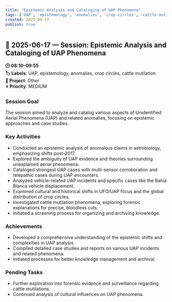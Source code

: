 ```yaml
---
title: "Epistemic Analysis and Cataloging of UAP Phenomena"
tags: ['UAP', 'epistemology', 'anomalies', 'crop circles', 'cattle mutilation']
created: 2025-06-17
publish: true
---
```


## 📅 2025-06-17 — Session: Epistemic Analysis and Cataloging of UAP Phenomena

**🕒 08:10–09:55**  
**🏷️ Labels**: UAP, epistemology, anomalies, crop circles, cattle mutilation  
**📂 Project**: Other  
**⭐ Priority**: MEDIUM  


### Session Goal
The session aimed to analyze and catalog various aspects of Unidentified Aerial Phenomena (UAP) and related anomalies, focusing on epistemic approaches and case studies.

### Key Activities
- Conducted an epistemic analysis of anomalous claims in astrobiology, emphasizing shifts post-2017.
- Explored the ambiguity of UAP evidence and theories surrounding unexplained aerial phenomena.
- Cataloged strongest UAP cases with multi-sensor corroboration and telepathic cases during UAP encounters.
- Analyzed vehicle-related UAP incidents and specific cases like the Bahía Blanca vehicle displacement.
- Examined cultural and historical shifts in UFO/UAP focus and the global distribution of crop circles.
- Investigated cattle mutilation phenomena, exploring forensic explanations for precise, bloodless cuts.
- Initiated a screening process for organizing and archiving knowledge.

### Achievements
- Developed a comprehensive understanding of the epistemic shifts and complexities in UAP analysis.
- Compiled detailed case studies and reports on various UAP incidents and related phenomena.
- Initiated processes for better knowledge management and archival.

### Pending Tasks
- Further exploration into forensic evidence and surveillance regarding cattle mutilations.
- Continued analysis of cultural influences on UAP phenomena.
